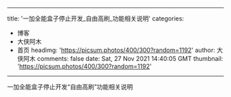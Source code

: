 
---
title: '一加全能盒子停止开发_自由高刷_功能相关说明'
categories: 
 - 博客
 - 大侠阿木
 - 首页
headimg: 'https://picsum.photos/400/300?random=1192'
author: 大侠阿木
comments: false
date: Sat, 27 Nov 2021 14:40:05 GMT
thumbnail: 'https://picsum.photos/400/300?random=1192'
---

<div>   
一加全能盒子停止开发“自由高刷”功能相关说明  
</div>
            